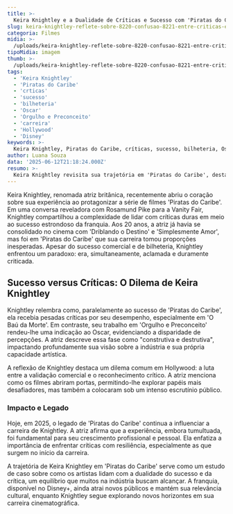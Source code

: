 ```yaml
---
title: >-
  Keira Knightley e a Dualidade de Críticas e Sucesso com 'Piratas do Caribe'
slug: keira-knightley-reflete-sobre-8220-confusao-8221-entre-criticas-e-sucesso-de-piratas-do-caribe
categoria: Filmes
midia: >-
  /uploads/keira-knightley-reflete-sobre-8220-confusao-8221-entre-criticas-e-sucesso-de-piratas-do-caribe-thumb.webp
tipoMidia: imagem
thumb: >-
  /uploads/keira-knightley-reflete-sobre-8220-confusao-8221-entre-criticas-e-sucesso-de-piratas-do-caribe-thumb.webp
tags:
  - 'Keira Knightley'
  - 'Piratas do Caribe'
  - 'crticas'
  - 'sucesso'
  - 'bilheteria'
  - 'Oscar'
  - 'Orgulho e Preconceito'
  - 'carreira'
  - 'Hollywood'
  - 'Disney'
keywords: >-
  Keira Knightley, Piratas do Caribe, críticas, sucesso, bilheteria, Oscar, Orgulho e Preconceito, carreira, Hollywood, Disney+
author: Luana Souza
data: '2025-06-12T21:18:24.000Z'
resumo: >-
  Keira Knightley revisita sua trajetória em 'Piratas do Caribe', destacando a tensão entre críticas severas e sucesso nas bilheterias. A atriz compartilha como essa experiência moldou sua carreira e percepção pública.
---
```


Keira Knightley, renomada atriz britânica, recentemente abriu o coração sobre sua experiência ao protagonizar a série de filmes 'Piratas do Caribe'. Em uma conversa reveladora com Rosamund Pike para a Vanity Fair, Knightley compartilhou a complexidade de lidar com críticas duras em meio ao sucesso estrondoso da franquia. Aos 20 anos, a atriz já havia se consolidado no cinema com 'Driblando o Destino' e 'Simplesmente Amor', mas foi em 'Piratas do Caribe' que sua carreira tomou proporções inesperadas. Apesar do sucesso comercial e de bilheteria, Knightley enfrentou um paradoxo: era, simultaneamente, aclamada e duramente criticada. 

## Sucesso versus Críticas: O Dilema de Keira Knightley

Knightley relembra como, paralelamente ao sucesso de 'Piratas do Caribe', ela recebia pesadas críticas por seu desempenho, especialmente em 'O Baú da Morte'. Em contraste, seu trabalho em 'Orgulho e Preconceito' rendeu-lhe uma indicação ao Oscar, evidenciando a disparidade de percepções. A atriz descreve essa fase como "construtiva e destrutiva", impactando profundamente sua visão sobre a indústria e sua própria capacidade artística. 

A reflexão de Knightley destaca um dilema comum em Hollywood: a luta entre a validação comercial e o reconhecimento crítico. A atriz menciona como os filmes abriram portas, permitindo-lhe explorar papéis mais desafiadores, mas também a colocaram sob um intenso escrutínio público. 

### Impacto e Legado

Hoje, em 2025, o legado de 'Piratas do Caribe' continua a influenciar a carreira de Knightley. A atriz afirma que a experiência, embora tumultuada, foi fundamental para seu crescimento profissional e pessoal. Ela enfatiza a importância de enfrentar críticas com resiliência, especialmente as que surgem no início da carreira. 

A trajetória de Keira Knightley em 'Piratas do Caribe' serve como um estudo de caso sobre como os artistas lidam com a dualidade do sucesso e da crítica, um equilíbrio que muitos na indústria buscam alcançar. A franquia, disponível no Disney+, ainda atrai novos públicos e mantém sua relevância cultural, enquanto Knightley segue explorando novos horizontes em sua carreira cinematográfica.